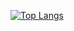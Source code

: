 [![Top Langs](https://github-readme-stats.vercel.app/api/top-langs/?username=Johancookies&layout=compact)](https://github.com/anuraghazra/github-readme-stats)
